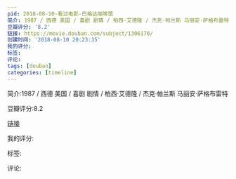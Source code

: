 ```yaml
---
pid: 2018-08-10-看过电影-巴格达咖啡馆
简介: 1987 / 西德 美国 / 喜剧 剧情 / 柏西·艾德隆 / 杰克·帕兰斯 马丽安·萨格布雷特
豆瓣评分: '8.2'
链接: https://movie.douban.com/subject/1306170/
创建时间: '2018-08-10 20:23:35'
我的评分:
标签:
评论:
tags: [douban]
categories: [timeline]
---
```

简介:1987 / 西德 美国 / 喜剧 剧情 / 柏西·艾德隆 / 杰克·帕兰斯 马丽安·萨格布雷特

豆瓣评分:8.2

[链接](https://movie.douban.com/subject/1306170/)

我的评分:

标签:

评论:

